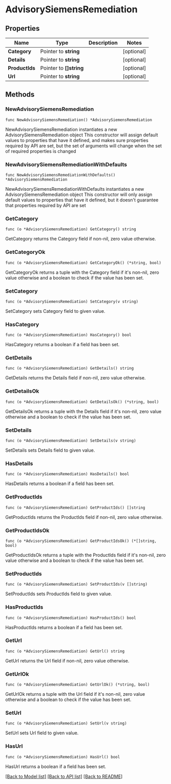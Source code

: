 # AdvisorySiemensRemediation

## Properties

Name | Type | Description | Notes
------------ | ------------- | ------------- | -------------
**Category** | Pointer to **string** |  | [optional] 
**Details** | Pointer to **string** |  | [optional] 
**ProductIds** | Pointer to **[]string** |  | [optional] 
**Url** | Pointer to **string** |  | [optional] 

## Methods

### NewAdvisorySiemensRemediation

`func NewAdvisorySiemensRemediation() *AdvisorySiemensRemediation`

NewAdvisorySiemensRemediation instantiates a new AdvisorySiemensRemediation object
This constructor will assign default values to properties that have it defined,
and makes sure properties required by API are set, but the set of arguments
will change when the set of required properties is changed

### NewAdvisorySiemensRemediationWithDefaults

`func NewAdvisorySiemensRemediationWithDefaults() *AdvisorySiemensRemediation`

NewAdvisorySiemensRemediationWithDefaults instantiates a new AdvisorySiemensRemediation object
This constructor will only assign default values to properties that have it defined,
but it doesn't guarantee that properties required by API are set

### GetCategory

`func (o *AdvisorySiemensRemediation) GetCategory() string`

GetCategory returns the Category field if non-nil, zero value otherwise.

### GetCategoryOk

`func (o *AdvisorySiemensRemediation) GetCategoryOk() (*string, bool)`

GetCategoryOk returns a tuple with the Category field if it's non-nil, zero value otherwise
and a boolean to check if the value has been set.

### SetCategory

`func (o *AdvisorySiemensRemediation) SetCategory(v string)`

SetCategory sets Category field to given value.

### HasCategory

`func (o *AdvisorySiemensRemediation) HasCategory() bool`

HasCategory returns a boolean if a field has been set.

### GetDetails

`func (o *AdvisorySiemensRemediation) GetDetails() string`

GetDetails returns the Details field if non-nil, zero value otherwise.

### GetDetailsOk

`func (o *AdvisorySiemensRemediation) GetDetailsOk() (*string, bool)`

GetDetailsOk returns a tuple with the Details field if it's non-nil, zero value otherwise
and a boolean to check if the value has been set.

### SetDetails

`func (o *AdvisorySiemensRemediation) SetDetails(v string)`

SetDetails sets Details field to given value.

### HasDetails

`func (o *AdvisorySiemensRemediation) HasDetails() bool`

HasDetails returns a boolean if a field has been set.

### GetProductIds

`func (o *AdvisorySiemensRemediation) GetProductIds() []string`

GetProductIds returns the ProductIds field if non-nil, zero value otherwise.

### GetProductIdsOk

`func (o *AdvisorySiemensRemediation) GetProductIdsOk() (*[]string, bool)`

GetProductIdsOk returns a tuple with the ProductIds field if it's non-nil, zero value otherwise
and a boolean to check if the value has been set.

### SetProductIds

`func (o *AdvisorySiemensRemediation) SetProductIds(v []string)`

SetProductIds sets ProductIds field to given value.

### HasProductIds

`func (o *AdvisorySiemensRemediation) HasProductIds() bool`

HasProductIds returns a boolean if a field has been set.

### GetUrl

`func (o *AdvisorySiemensRemediation) GetUrl() string`

GetUrl returns the Url field if non-nil, zero value otherwise.

### GetUrlOk

`func (o *AdvisorySiemensRemediation) GetUrlOk() (*string, bool)`

GetUrlOk returns a tuple with the Url field if it's non-nil, zero value otherwise
and a boolean to check if the value has been set.

### SetUrl

`func (o *AdvisorySiemensRemediation) SetUrl(v string)`

SetUrl sets Url field to given value.

### HasUrl

`func (o *AdvisorySiemensRemediation) HasUrl() bool`

HasUrl returns a boolean if a field has been set.


[[Back to Model list]](../README.md#documentation-for-models) [[Back to API list]](../README.md#documentation-for-api-endpoints) [[Back to README]](../README.md)


